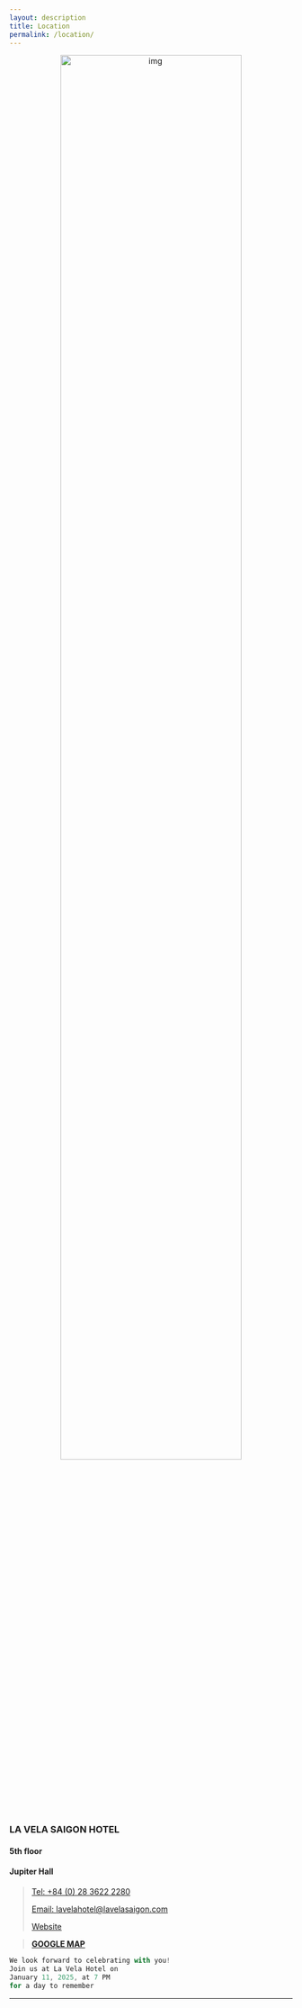 ```yaml
---
layout: description
title: Location
permalink: /location/
---
```

<div style="text-align: center;">
    <img src="{{'/mapimage.jpeg' | relative_url }} " alt="img" style="width: 80%; max-width: 600px; height: auto;">
</div>

### LA VELA SAIGON HOTEL

#### 5th floor

#### Jupiter Hall

> [Tel: +84 (0) 28 3622 2280](tel:+8402836222280)
> 
> [Email: lavelahotel@lavelasaigon.com](mailto:lavelahotel@lavelasaigon.com)
>
> [Website](https://lavelasaigon.com/)

> [**GOOGLE MAP**](https://www.google.co.kr/maps/place/%EB%9D%BC+%EB%B2%A8%EB%9D%BC+%EC%82%AC%EC%9D%B4%EA%B3%B5+%ED%98%B8%ED%85%94/@10.7886761,106.6828959,17z/data=!3m1!4b1!4m9!3m8!1s0x31752f2d1f5cd9e7:0xd2284b6940329fcf!5m2!4m1!1i2!8m2!3d10.7886708!4d106.6854708!16s%2Fg%2F11h9kpyf0z?hl=ko&entry=ttu)


```js
We look forward to celebrating with you!
Join us at La Vela Hotel on
January 11, 2025, at 7 PM
for a day to remember
```
* * *
